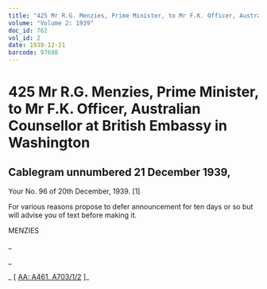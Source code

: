 ```yaml
---
title: "425 Mr R.G. Menzies, Prime Minister, to Mr F.K. Officer, Australian Counsellor at British Embassy in Washington"
volume: "Volume 2: 1939"
doc_id: 762
vol_id: 2
date: 1939-12-21
barcode: 97698
---
```


# 425 Mr R.G. Menzies, Prime Minister, to Mr F.K. Officer, Australian Counsellor at British Embassy in Washington

## Cablegram unnumbered 21 December 1939,

Your No. 96 of 20th December, 1939. [1]

For various reasons propose to defer announcement for ten days or so but will advise you of text before making it.

MENZIES

_

_

_ [ [AA: A461, A703/1/2](http://www.naa.gov.au/cgi-bin/Search?O=I&Number=97698) ]_
